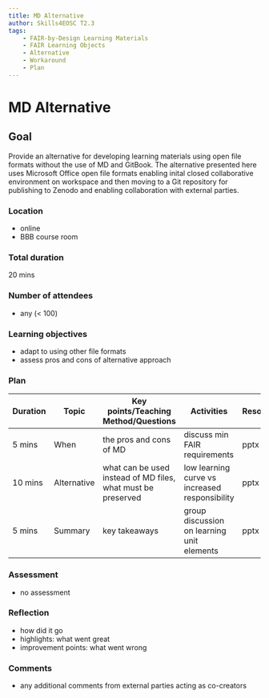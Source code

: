 ```yaml
---
title: MD Alternative
author: Skills4EOSC T2.3
tags: 
    - FAIR-by-Design Learning Materials
    - FAIR Learning Objects
    - Alternative
    - Workaround
    - Plan
---
```


# MD Alternative

## Goal

Provide an alternative for developing learning materials using open file formats without the use of MD and GitBook. The alternative presented here uses Microsoft Office open file formats enabling inital closed collaborative environment on workspace and then moving to a Git repository for publishing to Zenodo and enabling collaboration with external parties. 

### Location

- online
- BBB course room

### Total duration

20 mins

### Number of attendees

- any (< 100)

### Learning objectives

- adapt to using other file formats
- assess pros and cons of alternative approach

### Plan

| **Duration** | **Topic** | **Key points/Teaching Method/Questions** | **Activities** | **Resources** |
|---|---|---|---|---|
| 5 mins | When | the pros and cons of MD | discuss min FAIR requirements | pptx |
| 10 mins | Alternative | what can be used instead of MD files, what must be preserved | low learning curve vs increased responsibility | pptx |
| 5 mins | Summary | key takeaways | group discussion on learning unit elements | pptx |

### Assessment

- no assessment

### Reflection

- how did it go
- highlights: what went great
- improvement points: what went wrong

### Comments

- any additional comments from external parties acting as co-creators